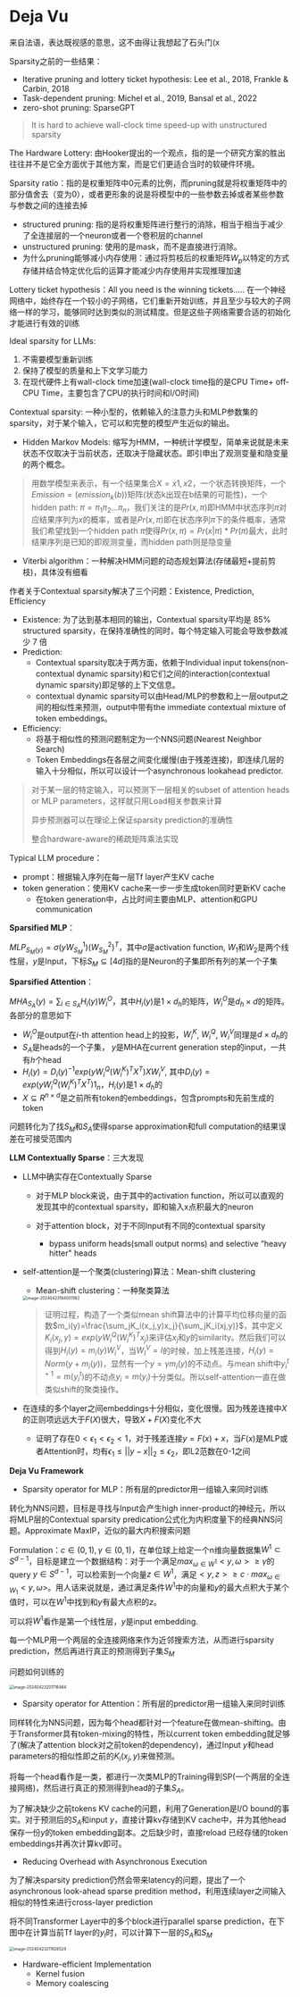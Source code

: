 # Deja Vu

来自法语，表达既视感的意思，这不由得让我想起了石头门(x

Sparsity之前的一些结果：

+ Iterative pruning and lottery ticket hypothesis: Lee et al., 2018,  Frankle & Carbin, 2018
+ Task-dependent pruning: Michel et al., 2019, Bansal et al., 2022
+ zero-shot pruning: SparseGPT

> It is hard to achieve wall-clock time speed-up with unstructured sparsity

The Hardware Lottery: 由Hooker提出的一个观点，指的是一个研究方案的胜出往往并不是它全方面优于其他方案，而是它们更适合当时的软硬件环境。

Sparsity ratio：指的是权重矩阵中0元素的比例，而pruning就是将权重矩阵中的部分值舍去（变为0），或者更形象的说是将模型中的一些参数去掉或者某些参数与参数之间的连接去掉

+ structured pruning: 指的是将权重矩阵进行整行的消除，相当于相当于减少了全连接层的一个neuron或者一个卷积层的channel
+ unstructured pruning: 使用的是mask，而不是直接进行消除。
+ 为什么pruning能够减小内存使用：通过将剪枝后的权重矩阵$W_p$以特定的方式存储并结合特定优化后的运算才能减少内存使用并实现推理加速

Lottery ticket hypothesis：All you need is the winning tickets..... 在一个神经网络中，始终存在一个较小的子网络，它们重新开始训练，并且至少与较大的子网络一样的学习，能够同时达到类似的测试精度。但是这些子网络需要合适的初始化才能进行有效的训练

Ideal sparsity for LLMs: 

1. 不需要模型重新训练
2. 保持了模型的质量和上下文学习能力
3. 在现代硬件上有wall-clock time加速(wall-clock time指的是CPU Time+ off-CPU Time，主要包含了CPU的执行时间和I/O时间)

Contextual sparsity: 一种小型的，依赖输入的注意力头和MLP参数集的sparsity，对于某个输入，它可以和完整的模型产生近似的输出。

+ Hidden Markov Models: 缩写为HMM，一种统计学模型，简单来说就是未来状态不仅取决于当前状态，还取决于隐藏状态。即引申出了观测变量和隐变量的两个概念。

> 用数学模型来表示，有一个结果集合$X={x1, x2}$，一个状态转换矩阵，一个$Emission=(emission_k(b))$矩阵(状态k出现在b结果的可能性)，一个hidden path: $\pi=\pi_1 \pi_2...\pi_n$，我们关注的是$Pr(x,\pi)$即HMM中状态序列$\pi$对应结果序列为$x$的概率，或者是$Pr(x,\pi)$即在状态序列$\pi$下的条件概率，通常我们希望找到一个hidden path $\pi$使得$Pr(x,\pi)=Pr(x|\pi)*Pr(\pi)$最大，此时结果序列是已知的即观测变量，而hidden path则是隐变量

+ Viterbi algorithm：一种解决HMM问题的动态规划算法(存储最短+提前剪枝)，具体没有细看



作者关于Contextual sparsity解决了三个问题：Existence, Prediction, Efficiency

+ Existence: 为了达到基本相同的输出，Contextual sparsity平均是 85% structured sparsity，在保持准确性的同时，每个特定输入可能会导致参数减少 7 倍
+ Prediction: 
  + Contextual sparsity取决于两方面，依赖于Individual input tokens(non-contextual dynamic sparsity)和它们之间的interaction(contextual dynamic sparsity)即足够的上下文信息。
  + contextual dynamic sparsity可以由Head/MLP的参数和上一层output之间的相似性来预测，output中带有the immediate contextual mixture of token embeddings。
+ Efficiency:
  + 将基于相似性的预测问题制定为一个NNS问题(Nearest Neighbor Search)
  + Token Embeddings在各层之间变化缓慢(由于残差连接)，即连续几层的输入十分相似，所以可以设计一个asynchronous lookahead predictor.

> 对于某一层的特定输入，可以预测下一层相关的subset of attention heads or MLP parameters，这样就只用Load相关参数来计算
>
> 异步预测器可以在理论上保证sparsity prediction的准确性
>
> 整合hardware-aware的稀疏矩阵乘法实现

Typical LLM procedure：

+ prompt：根据输入序列在每一层Tf layer产生KV cache
+ token generation：使用KV cache来一步一步生成token同时更新KV cache
  + 在token generation中，占比时间主要由MLP、attention和GPU communication

**Sparsified MLP**：

$MLP_{S_M(y)}=\sigma(yW^1_{S_M})(W^2_{S_M})^T$，其中$\sigma$是activation function, $W_1$和$W_2$是两个线性层，$y$是Input，下标$S_M\subseteq[4d]$指的是Neuron的子集即所有列的某一个子集

**Sparsified Attention**：

$MHA_{S_A}(y)=\sum_{i\in S_A}H_i(y)W_i^O$，其中$H_i(y)$是$1 \times d_h$的矩阵，$W_i^O$是$d_h\times d$的矩阵。各部分的意思如下

+ $W_i^O$是output在$i$-th attention head上的投影，$W_i^K$, $W_i^Q$, $W_i^V$同理是$d\times d_h$的
+ $S_A$是heads的一个子集， $y$是MHA在current generation step的input，一共有$h$个head
+ $H_i(y)=D_i(y)^{-1}exp(yW_i^Q(W_i^K)^TX^T)XW_i^V$, 其中$D_i(y)=exp(yW_i^Q(W_i^K)^TX^T)1_n$，$H_i(y)$是$1\times d_h$的
+ $X\subseteq R^{n\times d}$是之前所有token的embeddings，包含prompts和先前生成的token

问题转化为了找$S_M$和$S_A$使得sparse approximation和full computation的结果误差在可接受范围内

**LLM Contextually Sparse**：三大发现

+ LLM中确实存在Contextually Sparse

  + 对于MLP block来说，由于其中的activation function，所以可以直观的发现其中的contextual sparsity，即和输入x点积最大的neuron

  + 对于attention block，对于不同Input有不同的contextual sparsity
    + bypass uniform heads(small output norms) and selective “heavy hitter" heads

+ self-attention是一个聚类(clustering)算法：Mean-shift clustering

  + Mean-shift clustering：一种聚类算法

   <img src="../assets/image-20240423184001562.png" alt="image-20240423184001562" style="zoom:50%;" />

  > 证明过程，构造了一个类似mean shift算法中的计算平均位移向量的函数$m_i(y)=\frac{\sum_jK_i(x_j,y)x_j}{\sum_jK_i(xj,y)}$，其中定义$K_i(x_j,y)=exp(yW_i^Q(W_i^K)^Tx_j)$来评估$x_j$和$y$的similarity。然后我们可以得到$H_i(y)=m_i(y)W_i^V$，当$W_I^V=I$的时候，加上残差连接，$H_i(y)=Norm(y+m_i(y))$，显然有一个$y=\gamma m_i(y)$的不动点。与mean shift中$y_{i}^{t+1}=m(y_i^t)$的不动点$y_i=m(y_i)$十分类似。所以self-attention一直在做类似shift的聚类操作。

+ 在连续的多个layer之间embeddings十分相似，变化很慢。因为残差连接中$X$的正则项远远大于$F(X)$很大，导致$X+F(X)$变化不大

  + 证明了存在$0<\epsilon_1<\epsilon_2<1$，对于残差连接$y=F(x)+x$，当$F(x)$是MLP或者Attention时，均有$\epsilon_1\leq||y-x||_2\leq \epsilon_2$，即L2范数在0-1之间

  

**Deja Vu Framework**

+ Sparsity operator for MLP：所有层的predictor用一组输入来同时训练

转化为NNS问题，目标是寻找与Input会产生high inner-product的神经元，所以将MLP层的Contextual sparsity predication公式化为内积度量下的经典NNS问题。Approximate MaxIP，近似的最大内积搜索问题

Formulation：$c\in(0,1), \gamma\in(0,1)$，在单位球上给定一个n维向量数据集$W^1\subset S^{d-1}$，目标是建立一个数据结构：对于一个满足$max_{\omega\in W^1}<y,\omega>\geq \gamma$的query $y\in S^{d-1}$，可以检索到一个向量$z\in W^1$，满足$<y,z>\geq c\cdot max_{\omega\in W_1}<y,\omega>$。用人话来说就是，通过满足条件$W^1$中的向量和$y$的最大点积大于某个值时，可以在$W^1$中找到和$y$有最大点积的$z$。

可以将$W^1$看作是第一个线性层，$y$是input embedding.

每一个MLP用一个两层的全连接网络来作为近邻搜索方法，从而进行sparsity prediction，然后再进行真正的预测得到子集$S_M$

问题如何训练的

<img src="../assets/image-20240423201716464.png" alt="image-20240423201716464" style="zoom:50%;" />

+ Sparsity operator for Attention：所有层的predictor用一组输入来同时训练

同样转化为NNS问题，因为每个head都针对一个feature在做mean-shifting。由于Transformer具有token-mixing的特性，所以current token embedding就足够了(解决了attention block对之前token的dependency)，通过Input $y$和head parameters的相似性即之前的$K_i(x_j,y)$来做预测。

将每一个head看作是一类，都进行一次类MLP的Training得到SP(一个两层的全连接网络)，然后进行真正的预测得到head的子集$S_A$。

为了解决缺少之前tokens KV cache的问题，利用了Generation是I/O bound的事实。对于预测后的$S_A$和input $y$，直接计算kv存储到KV cache中，并为其他head保存一份$y$的token embedding副本。之后缺少时，直接reload 已经存储的token embeddings并再次计算kv即可。

+ Reducing Overhead with Asynchronous Execution

为了解决sparsity prediction仍然会带来latency的问题，提出了一个asynchronous look-ahead sparse predition method，利用连续layer之间输入相似的特性来进行cross-layer prediction

将不同Transformer Layer中的多个block进行parallel sparse prediction，在下图中在计算当前Tf layer的$y_l$时，可以计算下一层的$S_A$和$S_M$

<img src="../assets/image-20240423211926524.png" alt="image-20240423211926524" style="zoom:50%;" />



+ Hardware-efficient Implementation
  + Kernel fusion
  + Memory coalescing